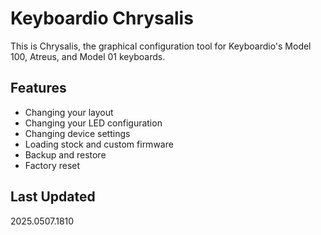 # Keyboardio Chrysalis

This is Chrysalis, the graphical configuration tool for Keyboardio's Model 100, Atreus, and Model 01 keyboards.

## Features

- Changing your layout
- Changing your LED configuration
- Changing device settings
- Loading stock and custom firmware
- Backup and restore
- Factory reset

## Last Updated
2025.0507.1810
